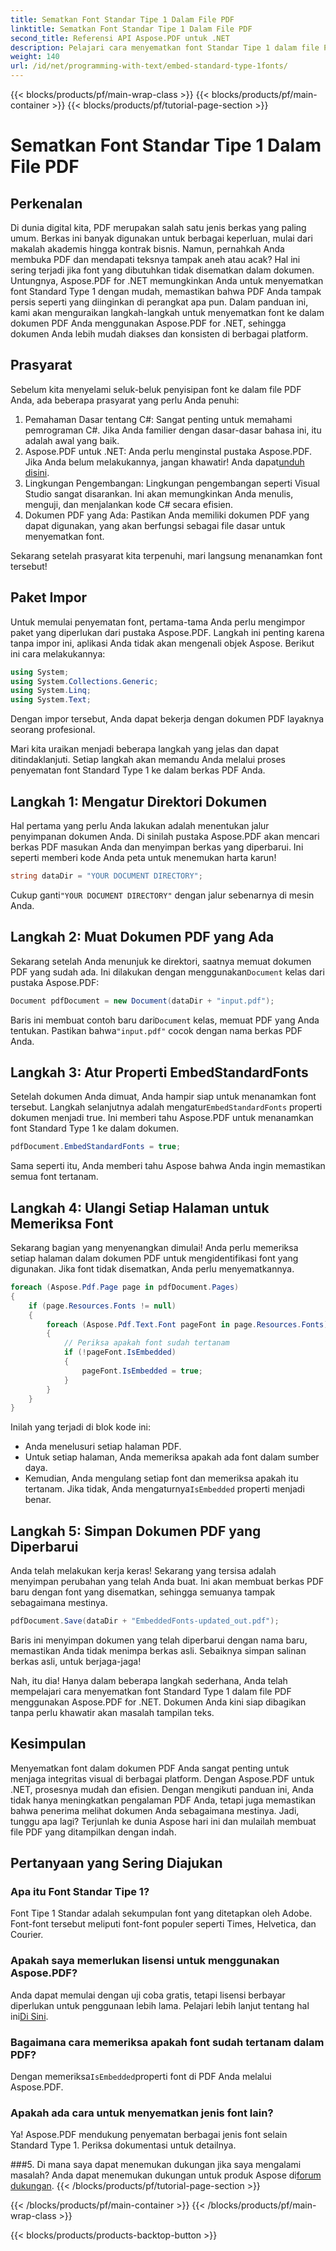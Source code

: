 ```yaml
---
title: Sematkan Font Standar Tipe 1 Dalam File PDF
linktitle: Sematkan Font Standar Tipe 1 Dalam File PDF
second_title: Referensi API Aspose.PDF untuk .NET
description: Pelajari cara menyematkan font Standar Tipe 1 dalam file PDF menggunakan Aspose.PDF untuk .NET dengan panduan langkah demi langkah ini untuk meningkatkan aksesibilitas dokumen Anda.
weight: 140
url: /id/net/programming-with-text/embed-standard-type-1fonts/
---
```


{{< blocks/products/pf/main-wrap-class >}}
{{< blocks/products/pf/main-container >}}
{{< blocks/products/pf/tutorial-page-section >}}

# Sematkan Font Standar Tipe 1 Dalam File PDF

## Perkenalan

Di dunia digital kita, PDF merupakan salah satu jenis berkas yang paling umum. Berkas ini banyak digunakan untuk berbagai keperluan, mulai dari makalah akademis hingga kontrak bisnis. Namun, pernahkah Anda membuka PDF dan mendapati teksnya tampak aneh atau acak? Hal ini sering terjadi jika font yang dibutuhkan tidak disematkan dalam dokumen. Untungnya, Aspose.PDF for .NET memungkinkan Anda untuk menyematkan font Standard Type 1 dengan mudah, memastikan bahwa PDF Anda tampak persis seperti yang diinginkan di perangkat apa pun. Dalam panduan ini, kami akan menguraikan langkah-langkah untuk menyematkan font ke dalam dokumen PDF Anda menggunakan Aspose.PDF for .NET, sehingga dokumen Anda lebih mudah diakses dan konsisten di berbagai platform.

## Prasyarat

Sebelum kita menyelami seluk-beluk penyisipan font ke dalam file PDF Anda, ada beberapa prasyarat yang perlu Anda penuhi:

1. Pemahaman Dasar tentang C#: Sangat penting untuk memahami pemrograman C#. Jika Anda familier dengan dasar-dasar bahasa ini, itu adalah awal yang baik.
2. Aspose.PDF untuk .NET: Anda perlu menginstal pustaka Aspose.PDF. Jika Anda belum melakukannya, jangan khawatir! Anda dapat[unduh disini](https://releases.aspose.com/pdf/net/). 
3. Lingkungan Pengembangan: Lingkungan pengembangan seperti Visual Studio sangat disarankan. Ini akan memungkinkan Anda menulis, menguji, dan menjalankan kode C# secara efisien.
4. Dokumen PDF yang Ada: Pastikan Anda memiliki dokumen PDF yang dapat digunakan, yang akan berfungsi sebagai file dasar untuk menyematkan font.

Sekarang setelah prasyarat kita terpenuhi, mari langsung menanamkan font tersebut!

## Paket Impor

Untuk memulai penyematan font, pertama-tama Anda perlu mengimpor paket yang diperlukan dari pustaka Aspose.PDF. Langkah ini penting karena tanpa impor ini, aplikasi Anda tidak akan mengenali objek Aspose. Berikut ini cara melakukannya:

```csharp
using System;
using System.Collections.Generic;
using System.Linq;
using System.Text;
```

Dengan impor tersebut, Anda dapat bekerja dengan dokumen PDF layaknya seorang profesional.

Mari kita uraikan menjadi beberapa langkah yang jelas dan dapat ditindaklanjuti. Setiap langkah akan memandu Anda melalui proses penyematan font Standard Type 1 ke dalam berkas PDF Anda.

## Langkah 1: Mengatur Direktori Dokumen

Hal pertama yang perlu Anda lakukan adalah menentukan jalur penyimpanan dokumen Anda. Di sinilah pustaka Aspose.PDF akan mencari berkas PDF masukan Anda dan menyimpan berkas yang diperbarui. Ini seperti memberi kode Anda peta untuk menemukan harta karun!

```csharp
string dataDir = "YOUR DOCUMENT DIRECTORY";
```

 Cukup ganti`"YOUR DOCUMENT DIRECTORY"` dengan jalur sebenarnya di mesin Anda.

## Langkah 2: Muat Dokumen PDF yang Ada

 Sekarang setelah Anda menunjuk ke direktori, saatnya memuat dokumen PDF yang sudah ada. Ini dilakukan dengan menggunakan`Document` kelas dari pustaka Aspose.PDF:

```csharp
Document pdfDocument = new Document(dataDir + "input.pdf");
```

 Baris ini membuat contoh baru dari`Document` kelas, memuat PDF yang Anda tentukan. Pastikan bahwa`"input.pdf"` cocok dengan nama berkas PDF Anda.

## Langkah 3: Atur Properti EmbedStandardFonts

 Setelah dokumen Anda dimuat, Anda hampir siap untuk menanamkan font tersebut. Langkah selanjutnya adalah mengatur`EmbedStandardFonts` properti dokumen menjadi true. Ini memberi tahu Aspose.PDF untuk menanamkan font Standard Type 1 ke dalam dokumen. 

```csharp
pdfDocument.EmbedStandardFonts = true;
```

Sama seperti itu, Anda memberi tahu Aspose bahwa Anda ingin memastikan semua font tertanam.

## Langkah 4: Ulangi Setiap Halaman untuk Memeriksa Font

Sekarang bagian yang menyenangkan dimulai! Anda perlu memeriksa setiap halaman dalam dokumen PDF untuk mengidentifikasi font yang digunakan. Jika font tidak disematkan, Anda perlu menyematkannya. 

```csharp
foreach (Aspose.Pdf.Page page in pdfDocument.Pages)
{
    if (page.Resources.Fonts != null)
    {
        foreach (Aspose.Pdf.Text.Font pageFont in page.Resources.Fonts)
        {
            // Periksa apakah font sudah tertanam
            if (!pageFont.IsEmbedded)
            {
                pageFont.IsEmbedded = true;
            }
        }
    }
}
```

Inilah yang terjadi di blok kode ini:
- Anda menelusuri setiap halaman PDF.
- Untuk setiap halaman, Anda memeriksa apakah ada font dalam sumber daya.
-  Kemudian, Anda mengulang setiap font dan memeriksa apakah itu tertanam. Jika tidak, Anda mengaturnya`IsEmbedded` properti menjadi benar.

## Langkah 5: Simpan Dokumen PDF yang Diperbarui

Anda telah melakukan kerja keras! Sekarang yang tersisa adalah menyimpan perubahan yang telah Anda buat. Ini akan membuat berkas PDF baru dengan font yang disematkan, sehingga semuanya tampak sebagaimana mestinya.

```csharp
pdfDocument.Save(dataDir + "EmbeddedFonts-updated_out.pdf");
```

Baris ini menyimpan dokumen yang telah diperbarui dengan nama baru, memastikan Anda tidak menimpa berkas asli. Sebaiknya simpan salinan berkas asli, untuk berjaga-jaga!

Nah, itu dia! Hanya dalam beberapa langkah sederhana, Anda telah mempelajari cara menyematkan font Standard Type 1 dalam file PDF menggunakan Aspose.PDF for .NET. Dokumen Anda kini siap dibagikan tanpa perlu khawatir akan masalah tampilan teks.

## Kesimpulan

Menyematkan font dalam dokumen PDF Anda sangat penting untuk menjaga integritas visual di berbagai platform. Dengan Aspose.PDF untuk .NET, prosesnya mudah dan efisien. Dengan mengikuti panduan ini, Anda tidak hanya meningkatkan pengalaman PDF Anda, tetapi juga memastikan bahwa penerima melihat dokumen Anda sebagaimana mestinya. Jadi, tunggu apa lagi? Terjunlah ke dunia Aspose hari ini dan mulailah membuat file PDF yang ditampilkan dengan indah.

## Pertanyaan yang Sering Diajukan

### Apa itu Font Standar Tipe 1?
Font Tipe 1 Standar adalah sekumpulan font yang ditetapkan oleh Adobe. Font-font tersebut meliputi font-font populer seperti Times, Helvetica, dan Courier.

### Apakah saya memerlukan lisensi untuk menggunakan Aspose.PDF?
 Anda dapat memulai dengan uji coba gratis, tetapi lisensi berbayar diperlukan untuk penggunaan lebih lama. Pelajari lebih lanjut tentang hal ini[Di Sini](https://purchase.aspose.com/buy).

### Bagaimana cara memeriksa apakah font sudah tertanam dalam PDF?
 Dengan memeriksa`IsEmbedded`properti font di PDF Anda melalui Aspose.PDF.

### Apakah ada cara untuk menyematkan jenis font lain?
Ya! Aspose.PDF mendukung penyematan berbagai jenis font selain Standard Type 1. Periksa dokumentasi untuk detailnya.

###5. Di mana saya dapat menemukan dukungan jika saya mengalami masalah?
 Anda dapat menemukan dukungan untuk produk Aspose di[forum dukungan](https://forum.aspose.com/c/pdf/10).
{{< /blocks/products/pf/tutorial-page-section >}}

{{< /blocks/products/pf/main-container >}}
{{< /blocks/products/pf/main-wrap-class >}}

{{< blocks/products/products-backtop-button >}}
